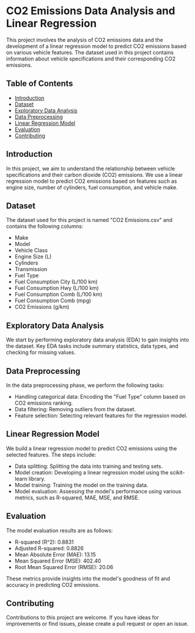 # CO2 Emissions Data Analysis and Linear Regression


This project involves the analysis of CO2 emissions data and the development of a linear regression model to predict CO2 emissions based on various vehicle features. The dataset used in this project contains information about vehicle specifications and their corresponding CO2 emissions.

## Table of Contents

- [Introduction](#introduction)
- [Dataset](#dataset)
- [Exploratory Data Analysis](#exploratory-data-analysis)
- [Data Preprocessing](#data-preprocessing)
- [Linear Regression Model](#linear-regression-model)
- [Evaluation](#evaluation)
- [Contributing](#contributing)

## Introduction

In this project, we aim to understand the relationship between vehicle specifications and their carbon dioxide (CO2) emissions. We use a linear regression model to predict CO2 emissions based on features such as engine size, number of cylinders, fuel consumption, and vehicle make.

## Dataset

The dataset used for this project is named "CO2 Emissions.csv" and contains the following columns:

- Make
- Model
- Vehicle Class
- Engine Size (L)
- Cylinders
- Transmission
- Fuel Type
- Fuel Consumption City (L/100 km)
- Fuel Consumption Hwy (L/100 km)
- Fuel Consumption Comb (L/100 km)
- Fuel Consumption Comb (mpg)
- CO2 Emissions (g/km)

## Exploratory Data Analysis

We start by performing exploratory data analysis (EDA) to gain insights into the dataset. Key EDA tasks include summary statistics, data types, and checking for missing values.

## Data Preprocessing

In the data preprocessing phase, we perform the following tasks:

- Handling categorical data: Encoding the "Fuel Type" column based on CO2 emissions ranking.
- Data filtering: Removing outliers from the dataset.
- Feature selection: Selecting relevant features for the regression model.

## Linear Regression Model

We build a linear regression model to predict CO2 emissions using the selected features. The steps include:

- Data splitting: Splitting the data into training and testing sets.
- Model creation: Developing a linear regression model using the scikit-learn library.
- Model training: Training the model on the training data.
- Model evaluation: Assessing the model's performance using various metrics, such as R-squared, MAE, MSE, and RMSE.

## Evaluation

The model evaluation results are as follows:

- R-squared (R^2): 0.8831
- Adjusted R-squared: 0.8826
- Mean Absolute Error (MAE): 13.15
- Mean Squared Error (MSE): 402.40
- Root Mean Squared Error (RMSE): 20.06

These metrics provide insights into the model's goodness of fit and accuracy in predicting CO2 emissions.

## Contributing

Contributions to this project are welcome. If you have ideas for improvements or find issues, please create a pull request or open an issue.



